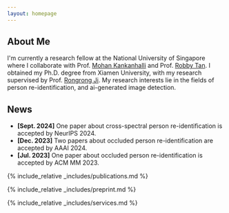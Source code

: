 ```yaml
---
layout: homepage
---
```


## About Me

I'm currently a research fellow at the National University of Singapore where I collaborate with Prof. [Mohan Kankanhalli](https://www.comp.nus.edu.sg/~mohan/) and Prof. [Robby Tan](https://tanrobby.github.io/). I obtained my Ph.D. degree from Xiamen University, with my research supervised by Prof. [Rongrong Ji](https://mac.xmu.edu.cn/rrji_en/). My research interests lie in the fields of person re-identification, and ai-generated image detection.

## News

- **[Sept. 2024]** One paper about cross-spectral person re-identification is accepted by NeurIPS 2024.
- **[Dec. 2023]** Two papers about occluded person re-identification are accepted by AAAI 2024.
- **[Jul. 2023]** One paper about occluded person re-identification is accepted by ACM MM 2023.

{% include_relative _includes/publications.md %}

{% include_relative _includes/preprint.md %}

{% include_relative _includes/services.md %}


